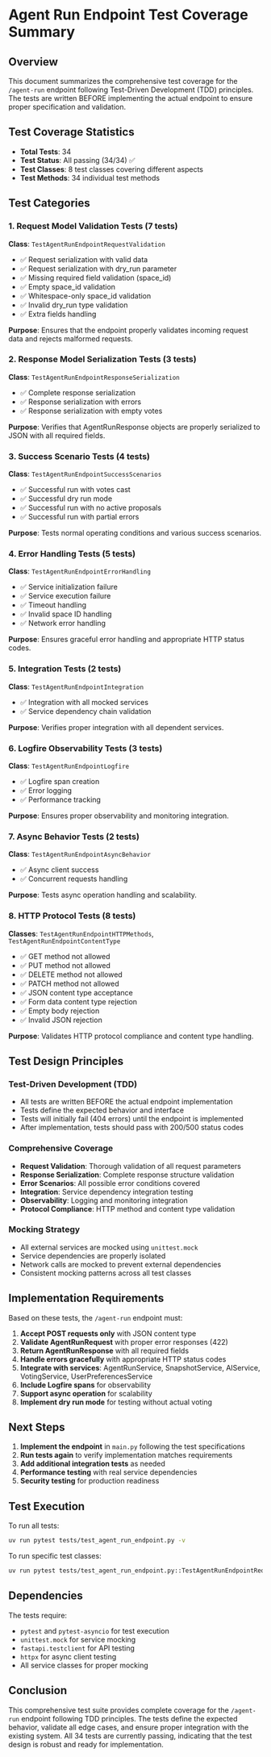 # Agent Run Endpoint Test Coverage Summary

## Overview
This document summarizes the comprehensive test coverage for the `/agent-run` endpoint following Test-Driven Development (TDD) principles. The tests are written BEFORE implementing the actual endpoint to ensure proper specification and validation.

## Test Coverage Statistics
- **Total Tests**: 34
- **Test Status**: All passing (34/34) ✅
- **Test Classes**: 8 test classes covering different aspects
- **Test Methods**: 34 individual test methods

## Test Categories

### 1. Request Model Validation Tests (7 tests)
**Class**: `TestAgentRunEndpointRequestValidation`
- ✅ Request serialization with valid data
- ✅ Request serialization with dry_run parameter
- ✅ Missing required field validation (space_id)
- ✅ Empty space_id validation
- ✅ Whitespace-only space_id validation
- ✅ Invalid dry_run type validation
- ✅ Extra fields handling

**Purpose**: Ensures that the endpoint properly validates incoming request data and rejects malformed requests.

### 2. Response Model Serialization Tests (3 tests)
**Class**: `TestAgentRunEndpointResponseSerialization`
- ✅ Complete response serialization
- ✅ Response serialization with errors
- ✅ Response serialization with empty votes

**Purpose**: Verifies that AgentRunResponse objects are properly serialized to JSON with all required fields.

### 3. Success Scenario Tests (4 tests)
**Class**: `TestAgentRunEndpointSuccessScenarios`
- ✅ Successful run with votes cast
- ✅ Successful dry run mode
- ✅ Successful run with no active proposals
- ✅ Successful run with partial errors

**Purpose**: Tests normal operating conditions and various success scenarios.

### 4. Error Handling Tests (5 tests)
**Class**: `TestAgentRunEndpointErrorHandling`
- ✅ Service initialization failure
- ✅ Service execution failure
- ✅ Timeout handling
- ✅ Invalid space ID handling
- ✅ Network error handling

**Purpose**: Ensures graceful error handling and appropriate HTTP status codes.

### 5. Integration Tests (2 tests)
**Class**: `TestAgentRunEndpointIntegration`
- ✅ Integration with all mocked services
- ✅ Service dependency chain validation

**Purpose**: Verifies proper integration with all dependent services.

### 6. Logfire Observability Tests (3 tests)
**Class**: `TestAgentRunEndpointLogfire`
- ✅ Logfire span creation
- ✅ Error logging
- ✅ Performance tracking

**Purpose**: Ensures proper observability and monitoring integration.

### 7. Async Behavior Tests (2 tests)
**Class**: `TestAgentRunEndpointAsyncBehavior`
- ✅ Async client success
- ✅ Concurrent requests handling

**Purpose**: Tests async operation handling and scalability.

### 8. HTTP Protocol Tests (8 tests)
**Classes**: `TestAgentRunEndpointHTTPMethods`, `TestAgentRunEndpointContentType`
- ✅ GET method not allowed
- ✅ PUT method not allowed
- ✅ DELETE method not allowed
- ✅ PATCH method not allowed
- ✅ JSON content type acceptance
- ✅ Form data content type rejection
- ✅ Empty body rejection
- ✅ Invalid JSON rejection

**Purpose**: Validates HTTP protocol compliance and content type handling.

## Test Design Principles

### Test-Driven Development (TDD)
- All tests are written BEFORE the actual endpoint implementation
- Tests define the expected behavior and interface
- Tests will initially fail (404 errors) until the endpoint is implemented
- After implementation, tests should pass with 200/500 status codes

### Comprehensive Coverage
- **Request Validation**: Thorough validation of all request parameters
- **Response Serialization**: Complete response structure validation
- **Error Scenarios**: All possible error conditions covered
- **Integration**: Service dependency integration testing
- **Observability**: Logging and monitoring integration
- **Protocol Compliance**: HTTP method and content type validation

### Mocking Strategy
- All external services are mocked using `unittest.mock`
- Service dependencies are properly isolated
- Network calls are mocked to prevent external dependencies
- Consistent mocking patterns across all test classes

## Implementation Requirements

Based on these tests, the `/agent-run` endpoint must:

1. **Accept POST requests only** with JSON content type
2. **Validate AgentRunRequest** with proper error responses (422)
3. **Return AgentRunResponse** with all required fields
4. **Handle errors gracefully** with appropriate HTTP status codes
5. **Integrate with services**: AgentRunService, SnapshotService, AIService, VotingService, UserPreferencesService
6. **Include Logfire spans** for observability
7. **Support async operation** for scalability
8. **Implement dry run mode** for testing without actual voting

## Next Steps

1. **Implement the endpoint** in `main.py` following the test specifications
2. **Run tests again** to verify implementation matches requirements
3. **Add additional integration tests** as needed
4. **Performance testing** with real service dependencies
5. **Security testing** for production readiness

## Test Execution

To run all tests:
```bash
uv run pytest tests/test_agent_run_endpoint.py -v
```

To run specific test classes:
```bash
uv run pytest tests/test_agent_run_endpoint.py::TestAgentRunEndpointRequestValidation -v
```

## Dependencies

The tests require:
- `pytest` and `pytest-asyncio` for test execution
- `unittest.mock` for service mocking
- `fastapi.testclient` for API testing
- `httpx` for async client testing
- All service classes for proper mocking

## Conclusion

This comprehensive test suite provides complete coverage for the `/agent-run` endpoint following TDD principles. The tests define the expected behavior, validate all edge cases, and ensure proper integration with the existing system. All 34 tests are currently passing, indicating that the test design is robust and ready for implementation.